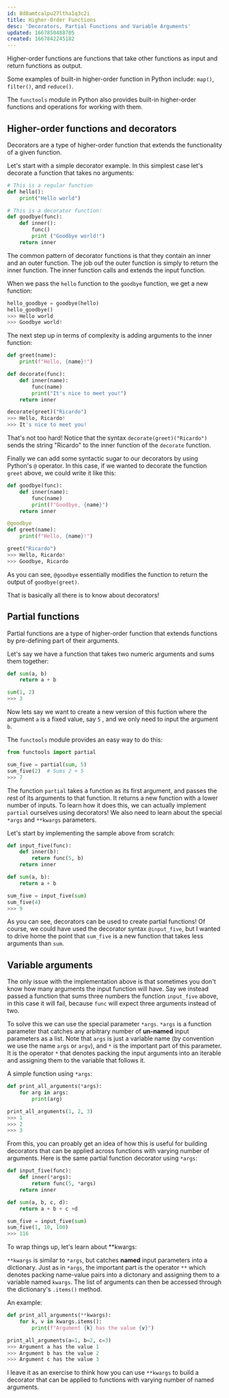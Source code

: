 ```yaml
---
id: 8d8amtcalpu27ltha1q3c2i
title: Higher-Order Functions
desc: 'Decorators, Partial Functions and Variable Arguments'
updated: 1667850488705
created: 1667842245182
---
```


Higher-order functions are functions that take other functions as input and return functions as output.

Some examples of built-in higher-order function in Python include:  `map()`, `filter()`, and `reduce()`.

The `functools` module in Python also provides built-in higher-order functions and operations for working with them.

## Higher-order functions and decorators

Decorators are a type of higher-order function that extends the functionality of a given function.

Let's start with a simple decorator example. In this simplest case let's decorate a function that takes no arguments:

```python
# This is a regular function
def hello():
    print("Hello world")

# This is a decorator function:
def goodbye(func):
    def inner():
        func()
        print ("Goodbye world!")
    return inner
```

The common pattern of decorator functions is that they contain an inner and an outer function. The job ouf the outer function is simply to return the inner function. The inner function calls and extends the input function.

When we pass the `hello` function to the `goodbye` function, we get a new function:

```python
hello_goodbye = goodbye(hello)
hello_goodbye()
>>> Hello world
>>> Goodbye world!
```

The next step up in terms of complexity is adding arguments to the inner function:

```python
def greet(name):
    print(f"Hello, {name}!")

def decorate(func):
    def inner(name):
        func(name)
        print("It's nice to meet you!")
    return inner

decorate(greet)("Ricardo")
>>> Hello, Ricardo!
>>> It's nice to meet you!
```

That's not too hard! Notice that the syntax `decorate(greet)("Ricardo")` sends the string "Ricardo" to the inner function of the `decorate` function.

Finally we can add some syntactic sugar to our decorators by using Python's `@` operator. In this case, if we wanted to decorate the function `greet` above, we could write it like this:

```python
def goodbye(func):
    def inner(name):
        func(name)
        print(f"Goodbye, {name}")
    return inner

@goodbye
def greet(name):
    print(f"Hello, {name}!")

greet("Ricardo")
>>> Hello, Ricardo!
>>> Goodbye, Ricardo
```

As you can see, `@goodbye` essentially modifies the function to return the output of `goodbye(greet)`.

That is basically all there is to know about decorators!


## Partial functions

Partial functions are a type of higher-order function that extends functions by pre-defining part of their arguments.

Let's say we have a function that takes two numeric arguments and sums them together:

```python
def sum(a, b)
    return a + b

sum(1, 2)
>>> 3
```

Now lets say we want to create a new version of this fuction where the argument `a` is a fixed value, say `5` , and we only need to input the argument `b`.

The `functools` module provides an easy way to do this:

```python
from functools import partial

sum_five = partial(sum, 5)
sum_five(2)  # Sums 2 + 5
>>> 7
```

The function `partial` takes a function as its first argument, and passes the rest of its arguments to that function. It returns a new function with a lower number of inputs. To learn how it does this, we can actually implement `partial` ourselves using decorators! We also need to learn about the special `*args` and `**kwargs` parameters.


Let's start by implementing the sample above from scratch:

```python
def input_five(func):
    def inner(b):
        return func(5, b)
    return inner

def sum(a, b):
    return a + b

sum_five = input_five(sum)
sum_five(4)
>>> 9
```

As you can see, decorators can be used to create partial functions! 
Of course, we could have used the decorator syntax `@input_five`, but I wanted to drive home the point that `sum_five` is a new function that takes less arguments than `sum`.

## Variable arguments

The only issue with the implementation above is that sometimes you don't know how many arguments the input function will have. Say we instead passed a function that sums three numbers the function `input_five` above, in this case it will fail, because `func` will expect three arguments instead of two.

To solve this we can use the special parameter `*args`. `*args` is a function parameter that catches any arbitrary number of **un-named** input parameters as a list. Note that `args` is just a variable name (by convention we use the name `args` or `argv`), and `*` is the important part of this parameter. It is the operator `*` that denotes packing the input arguments into an iterable and assigning them to the variable that follows it.

A simple function using `*args`:

```python
def print_all_arguments(*args):
    for arg in args:
        print(arg)

print_all_arguments(1, 2, 3)
>>> 1
>>> 2
>>> 3
```

From this, you can proably get an idea of how this is useful for building decorators that can be applied across functions with varying number of arguments.
Here is the same partial function decorator using `*args`:

```python
def input_five(func):
    def inner(*args):
        return func(5, *args)
    return inner

def sum(a, b, c, d):
    return a + b + c +d

sum_five = input_five(sum)
sum_five(1, 10, 100)
>>> 116
```

To wrap things up, let's learn about **kwargs:

`**kwargs` is similar to `*args`, but catches **named** input parameters into a dictionary. Just as in `*args`, the important part is the operator `**` which denotes packing name-value pairs into a dictonary and assigning them to a variable named `kwargs`. The list of arguments can then be accessed through the dictionary's `.items()` method.

An example:

```python
def print_all_arguments(**kwargs):
    for k, v in kwargs.items():
        print(f"Argument {k} has the value {v}")

print_all_arguments(a=1, b=2, c=3)
>>> Argument a has the value 1
>>> Argument b has the value 2
>>> Argument c has the value 3
```

I leave it as an exercise to think how you can use `**kwargs` to build a decorator that can be applied to functions with varying number of named arguments.
